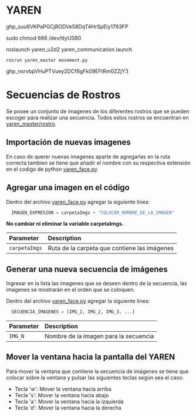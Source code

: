 # YAREN

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

sudo chmod 666 /dev/ttyUSB0

roslaunch yaren_u2d2 yaren_communication.launch

    rosrun yaren_master movement.py




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

# Secuencias de Rostros

Se posee un conjunto de imagenes de los diferentes rostros que se pueden escoger para realizar una secuencia. Todos estos rostros se encuentran en [yaren_master/rostro](https://github.com/RAMEL-ESPOL/YAREN/tree/main/yaren_master/rostro).


## Importación de nuevas imagenes

En caso de querer nuevas imagenes aparte de agregarlas en la ruta correcta tambien se tiene que añadir el nombre con su respectiva extensión en el codigo de python [yaren_face.py](https://github.com/RAMEL-ESPOL/YAREN/blob/main/yaren_master/src/yaren_face.py).


## Agregar una imagen en el código

Dentro del archivo [yaren_face.py](https://github.com/RAMEL-ESPOL/YAREN/blob/main/yaren_master/src/yaren_face.py) agregar la siguiente línea:

```python
  IMAGEN_EXPRESION = carpetaImgs + "COLOCAR_NOMBRE_DE_LA_IMAGEN"
```
**No cambiar ni eliminar la variable carpetaImgs.**

| Parameter | Description                       |
| :-------- | :-------------------------------- |
| `carpetaImgs`| Ruta de la carpeta que contiene las imágenes |

## Generar una nueva secuencia de imágenes

Ingresar en la lista las imagenes que se deseen dentro de la secuencia, las imagenes se mostrarán en el orden que se coloquen.

Dentro del archivo [yaren_face.py](https://github.com/RAMEL-ESPOL/YAREN/blob/main/yaren_master/src/yaren_face.py) agregar la siguiente línea:

```python
  SECUENCIA_IMAGENES = [IMG_1, IMG_2, IMG_3, ...]
```

| Parameter | Description                       |
| :-------- | :-------------------------------- |
| `IMG_N`| Nombre de la imagen para la secuencia |

## Mover la ventana hacia la pantalla del YAREN

Para mover la ventana que contiene la secuencia de imágenes se tiene que colocar sobre la ventana y pulsar las siguientes teclas según sea el caso:

- Tecla 'w': Mover la ventana hacia arriba
- Tecla 's': Mover la ventana hacia abajo
- Tecla 'a': Mover la ventana hacia la izquierda
- Tecla 'd': Mover la ventana hacia la derecha